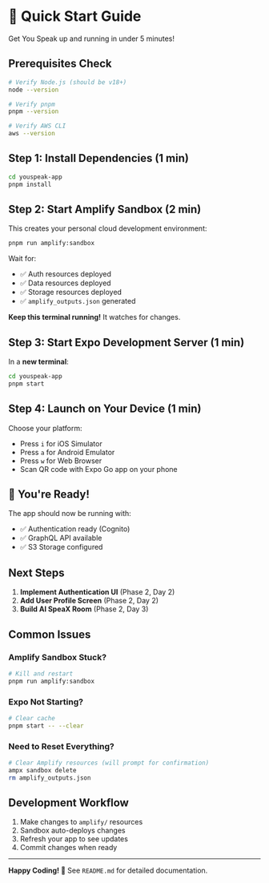 # 🚀 Quick Start Guide

Get You Speak up and running in under 5 minutes!

## Prerequisites Check

```bash
# Verify Node.js (should be v18+)
node --version

# Verify pnpm
pnpm --version

# Verify AWS CLI
aws --version
```

## Step 1: Install Dependencies (1 min)

```bash
cd youspeak-app
pnpm install
```

## Step 2: Start Amplify Sandbox (2 min)

This creates your personal cloud development environment:

```bash
pnpm run amplify:sandbox
```

Wait for:
- ✅ Auth resources deployed
- ✅ Data resources deployed  
- ✅ Storage resources deployed
- ✅ `amplify_outputs.json` generated

**Keep this terminal running!** It watches for changes.

## Step 3: Start Expo Development Server (1 min)

In a **new terminal**:

```bash
cd youspeak-app
pnpm start
```

## Step 4: Launch on Your Device (1 min)

Choose your platform:

- Press `i` for iOS Simulator
- Press `a` for Android Emulator  
- Press `w` for Web Browser
- Scan QR code with Expo Go app on your phone

## 🎉 You're Ready!

The app should now be running with:
- ✅ Authentication ready (Cognito)
- ✅ GraphQL API available
- ✅ S3 Storage configured

## Next Steps

1. **Implement Authentication UI** (Phase 2, Day 2)
2. **Add User Profile Screen** (Phase 2, Day 2)
3. **Build AI SpeaX Room** (Phase 2, Day 3)

## Common Issues

### Amplify Sandbox Stuck?
```bash
# Kill and restart
pnpm run amplify:sandbox
```

### Expo Not Starting?
```bash
# Clear cache
pnpm start -- --clear
```

### Need to Reset Everything?
```bash
# Clear Amplify resources (will prompt for confirmation)
ampx sandbox delete
rm amplify_outputs.json
```

## Development Workflow

1. Make changes to `amplify/` resources
2. Sandbox auto-deploys changes
3. Refresh your app to see updates
4. Commit changes when ready

---

**Happy Coding! 🎯** See `README.md` for detailed documentation.


